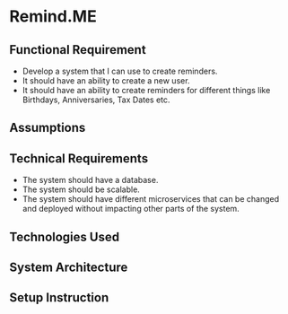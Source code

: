 # Remind.ME

## Functional Requirement
 * Develop a system that I can use to create reminders.
 * It should have an ability to create a new user.
 * It should have an ability to create reminders for different things like Birthdays, Anniversaries, Tax Dates etc.

## Assumptions

## Technical Requirements
 * The system should have a database.
 * The system should be scalable.
 * The system should have different microservices that can be changed and deployed without impacting other parts of the system.
 
 ## Technologies Used
 
 
 ## System Architecture
 
 
 ## Setup Instruction
 
 
